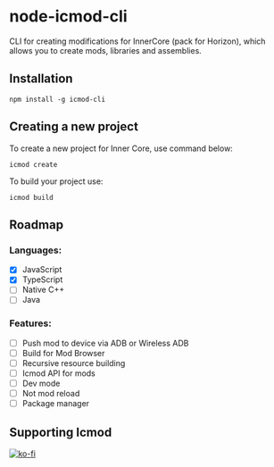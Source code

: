 # node-icmod-cli

CLI for creating modifications for InnerCore (pack for Horizon), 
which allows you to create mods, libraries and assemblies.

## Installation

```text
npm install -g icmod-cli
```

## Creating a new project

To create a new project for Inner Core, use command below:

```text
icmod create
```

To build your project use:
```text
icmod build
```

## Roadmap
### Languages:
- [x] JavaScript
- [x] TypeScript
- [ ] Native C++
- [ ] Java
  
### Features:
- [ ] Push mod to device via ADB or Wireless ADB
- [ ] Build for Mod Browser
- [ ] Recursive resource building
- [ ] Icmod API for mods
- [ ] Dev mode
- [ ] Not mod reload
- [ ] Package manager

## Supporting Icmod
[![ko-fi](https://ko-fi.com/img/githubbutton_sm.svg)](https://ko-fi.com/P5P12H52U)